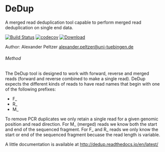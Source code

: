 # DeDup
A merged read deduplication tool capable to perform merged read deduplication on single end data. 

[![Build Status](https://lambda.informatik.uni-tuebingen.de/jenkins/buildStatus/icon?job=DeDup)](https://lambda.informatik.uni-tuebingen.de/jenkins/view/EAGER/job/DeDup/)
[![codecov](https://codecov.io/gh/apeltzer/DeDup/branch/master/graph/badge.svg)](https://codecov.io/gh/apeltzer/DeDup)
[ ![Download](https://api.bintray.com/packages/apeltzer/EAGER/DeDup/images/download.svg) ](https://bintray.com/apeltzer/EAGER/DeDup/_latestVersion)

Author: Alexander Peltzer <alexander.peltzer@uni-tuebingen.de>

###### Method
The DeDup tool is designed to work with forward, reverse and merged reads (forward and reverse combined to make a single read).
DeDup expects the different kinds of reads to have read names that begin with one of the following prefixes:

- F_
- R_
- M_

To remove PCR duplicates we only retain a single read for a given genomic position and read direction. For M_ (merged) reads we know both the start and end of the sequenced fragment. For F_ and R_ reads we only know the start or end of the sequenced fragment becuase the read length is variable.

 
A little documentation is available at http://dedup.readthedocs.io/en/latest/
